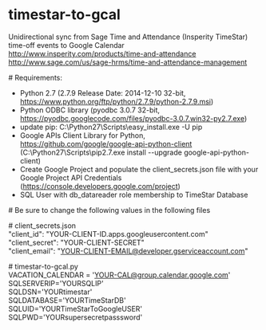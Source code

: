 # timestar-to-gcal
Unidirectional sync from Sage Time and Attendance (Insperity TimeStar) time-off events to Google Calendar
http://www.insperity.com/products/time-and-attendance<br>
http://www.sage.com/us/sage-hrms/time-and-attendance-management

\# Requirements:
   - Python 2.7 (2.7.9 Release Date: 2014-12-10 32-bit, https://www.python.org/ftp/python/2.7.9/python-2.7.9.msi)
   - Python ODBC library (pyodbc 3.0.7 32-bit, https://pyodbc.googlecode.com/files/pyodbc-3.0.7.win32-py2.7.exe)
   - update pip: C:\Python27\Scripts\easy_install.exe -U pip
   - Google APIs Client Library for Python, https://github.com/google/google-api-python-client (C:\Python27\Scripts\pip2.7.exe install --upgrade google-api-python-client)
   - Create Google Project and populate the client_secrets.json file with your Google Project API Credentials (https://console.developers.google.com/project)
   - SQL User with db_datareader role membership to TimeStar Database

\# Be sure to change the following values in the following files

\# client_secrets.json<br>
"client_id": "YOUR-CLIENT-ID.apps.googleusercontent.com"<br>
"client_secret": "YOUR-CLIENT-SECRET"<br>
"client_email": "YOUR-CLIENT-EMAIL@developer.gserviceaccount.com"<br>

\# timestar-to-gcal.py<br>
VACATION_CALENDAR = 'YOUR-CAL@group.calendar.google.com'<br>
SQLSERVERIP='YOURSQLIP'<br>
SQLDSN='YOURtimestar'<br>
SQLDATABASE='YOURTimeStarDB'<br>
SQLUID='YOURTimeStarToGoogleUSER'<br>
SQLPWD='YOURsupersecretpasssword'<br>
